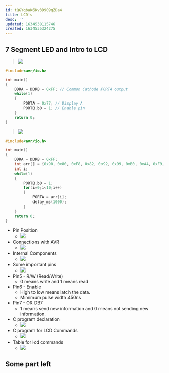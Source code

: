 ```yaml
---
id: tQGYqbaK6Kv3D909qZDa4
title: LCD's
desc: ''
updated: 1634538115746
created: 1634535324275
---
```

## 7 Segment LED and Intro to LCD

> ![](/assets/images/2021-10-18-11-18-49.png)

```c
#include<avr/io.h>

int main()
{
    DDRA = DDRB = 0xFF; // Common Cathode PORTA output
    while(1)
    {
        PORTA = 0x77; // Display A
        PORTB.b0 = 1; // Enable pin
    }
    return 0;
}
```

> ![](/assets/images/2021-10-18-11-28-58.png)

```c
#include<avr/io.h>

int main()
{
    DDRA = DDRB = 0xFF;
    int arr[] = {0x90, 0x80, 0xF8, 0x82, 0x92, 0x99, 0xB0, 0xA4, 0xF9, 0xC0}
    int i;
    while(1)
    {
        PORTB.b0 = 1;
        for(i=0;i<10;i++)
        {
            PORTA = arr[i];
            delay_ms(1000);
        }
    }
    return 0;
}
```

- Pin Position
  - ![](/assets/images/2021-10-18-11-46-36.png)
- Connections with AVR
  - ![](/assets/images/2021-10-18-11-47-39.png)
- Internal Components
  - ![](/assets/images/2021-10-18-11-49-03.png)
- Some important pins
  - ![](/assets/images/2021-10-18-11-50-21.png)
- Pin5 - R/W (Read/Write)
  - 0 means write and 1 means read
- Pin6 - Enable
  - High to low means latch the data.
  - Mimimum pulse width 450ns
- Pin7 - OR DB7
  - 1 means send new information and 0 means not sending new information.
- C program declaration
  - ![](/assets/images/2021-10-18-11-54-05.png)
- C program for LCD Commands
  - ![](/assets/images/2021-10-18-11-56-02.png)
- Table for lcd commands
  - ![](/assets/images/2021-10-18-11-57-33.png)

## Some part left


